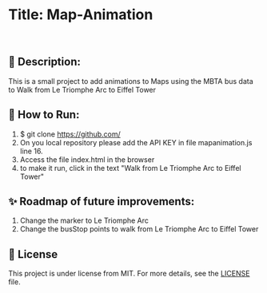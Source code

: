 # Title: Map-Animation

&#xa0;
## :dart: Description: 
This is a small project to add animations to Maps using the MBTA bus data to  Walk from Le Triomphe Arc to Eiffel Tower

##  :rocket: How to Run:

1. $ git clone https://github.com/
2. On you local repository please add the API KEY in file mapanimation.js line 16.
3. Access the file index.html in the browser
4. to make it run, click in the text "Walk from Le Triomphe Arc to Eiffel Tower"

 
## :sparkles: Roadmap of future improvements:
1. Change the marker to Le Triomphe Arc
2. Change the busStop points to walk from Le Triomphe Arc to Eiffel Tower

## :memo: License
This project is under license from MIT. For more details, see the [LICENSE](LICENSE.md) file.
